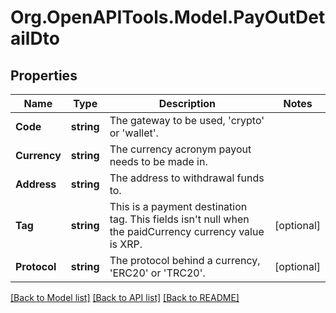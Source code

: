 
# Org.OpenAPITools.Model.PayOutDetailDto

## Properties

Name | Type | Description | Notes
------------ | ------------- | ------------- | -------------
**Code** | **string** | The gateway to be used, &#39;crypto&#39; or &#39;wallet&#39;. | 
**Currency** | **string** | The currency acronym payout needs to be made in. | 
**Address** | **string** | The address to withdrawal funds to. | 
**Tag** | **string** | This is a payment destination tag. This fields isn&#39;t null when the paidCurrency currency value is XRP. | [optional] 
**Protocol** | **string** | The protocol behind a currency, &#39;ERC20&#39; or &#39;TRC20&#39;. | [optional] 

[[Back to Model list]](../README.md#documentation-for-models)
[[Back to API list]](../README.md#documentation-for-api-endpoints)
[[Back to README]](../README.md)

